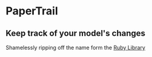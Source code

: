 # PaperTrail

## Keep track of your model's changes

Shamelessly ripping off the name form the [Ruby Library](https://github.com/airblade/paper_trail/)
